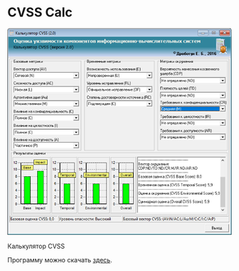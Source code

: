 # CVSS Calc
![CVSS_calc](CVSS_calc.png)

Калькулятор CVSS

Программу можно скачать [здесь](https://yadi.sk/d/mfH6cv4wH_iAxg).
